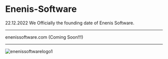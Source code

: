 # <b>Enenis-Software</b>
22.12.2022 We Officially the founding date of Enenis Software.
<br>

<hr>
enenissoftware.com (Coming Soon!!!)

<br>

<hr>

![enenissoftwarelogo1](https://user-images.githubusercontent.com/99321522/209995969-47f556ca-a0bf-40f4-b141-7175997c64e3.png)
